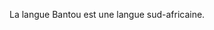 <!-- TITLE: Bantou -->
<!-- SUBTITLE: Présentation de la langue Bantou -->

La langue Bantou est une langue sud-africaine.